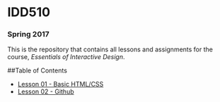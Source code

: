 # IDD510
### Spring 2017

This is the repository that contains all lessons and assignments for the course, _Essentials of Interactive Design_. 

##Table of Contents

* [Lesson 01 - Basic HTML/CSS](/Lessons/Lesson-01.md)
* [Lesson 02 - Github](/Lessons/Lesson-02.md)

